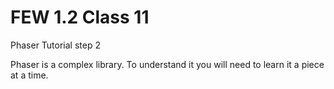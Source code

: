 # FEW 1.2 Class 11

Phaser Tutorial step 2

Phaser is a complex library. To understand it you will need to learn it a piece at a time.


